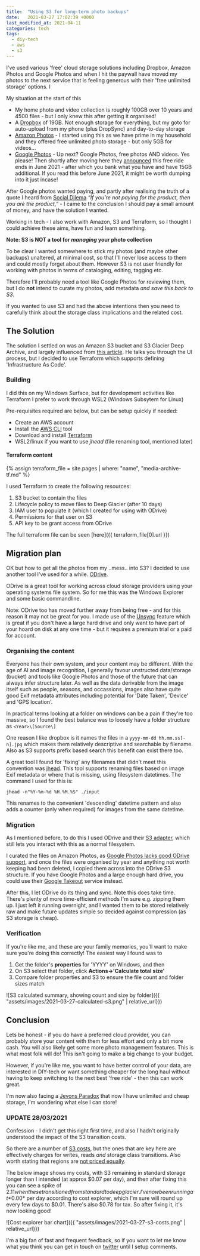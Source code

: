 ```yaml
---
title:  "Using S3 for long-term photo backups"
date:   2021-03-27 17:02:39 +0000
last_modified_at: 2021-04-11
categories: tech
tags: 
  - diy-tech
  - aws
  - s3
---
```

<!-- TODO *INSERT THE PLANTUML OF MY PHOTO PLAN BEFORE AND AFTER?* -->
I've used various 'free' cloud storage solutions including Dropbox, Amazon Photos and Google Photos and when I hit the paywall have moved my photos to the next service that is feeling generous with their 'free unlimited storage' options. I

My situation at the start of this
* My home photo and video collection is roughly 100GB over 10 years and 4500 files - but I only knew this after getting it organised! 
* A [Dropbox](http://dropbox.com/) of 19GB. Not enough storage for everything, but my goto for auto-upload from my phone (plus DropSync) and day-to-day storage
* [Amazon Photos](https://www.amazon.co.uk/b?ie=UTF8&node=12153286031) - I started using this as we have prime in my household  and they offered free unlimited photo storage - but only 5GB for videos...
* [Google Photos]([http://link/](https://www.google.com/photos/about/)) - Up next? Google Photos, free photos AND videos. Yes please! Then shortly after moving here they [announced]([http://link/](https://blog.google/products/photos/storage-changes/)) this free ride ends in June 2021 - after which you bank what you have and have 15GB additional. If you read this before June 2021, it might be worth dumping into it just incase!

After Google photos wanted paying, and partly after realising the truth of a quote I heard from [Social Dilema](https://en.wikipedia.org/wiki/The_Social_Dilemma) _“If you’re not paying for the product, then you are the product,”_ - I came to the conclusion I should pay a small amount of money, and have the solution I wanted.

Working in tech - I also work with Amazon, S3 and Terraform, so I thought I could achieve these aims, have fun and learn something.

**Note: S3 is NOT a tool for _managing_ your photo collection**

To be clear I wanted somewhere to stick my photos (and maybe other backups) unaltered, at minimal cost, so that I'll never lose access to them and could mostly forget about them. However S3 is not user friendly for working with photos in terms of cataloging, editing, tagging etc.

Therefore I'll probably need a tool like Google Photos for reviewing them, but I do **not** intend to curate my photos, add metadata _and save this back to S3_.

If you wanted to use S3 and had the above intentions then you need to carefully think about the storage class implications and the related cost.

## The Solution

The solution I settled on was an Amazon S3 bucket and S3 Glacier Deep Archive, and largely influenced from [this article](https://pawelgrzybek.com/my-amazon-s3-photo-backup-solution/). He talks you through the UI process, but I decided to use Terraform which supports defining  'Infrastructure As Code'.


### Building

I did this on my Windows Surface, but for development activities like Terraform I prefer to work through WSL2 (Windows Subsytem for Linux)

Pre-requisites required are below, but can be setup quickly if needed:
 - Create an AWS account
 - Install the [AWS CLI](https://aws.amazon.com/cli/) tool
 - Download and install [Terraform](https://www.terraform.io/downloads.html)
 - WSL2/linux if you want to use _jhead_ (file renaming tool, mentioned later)

#### Terraform content

{% assign terraform_file = site.pages | where: "name", "media-archive-tf.md" %}

I used Terraform to create the following resources:
1. S3 bucket to contain the files
2. Lifecycle policy to move files to Deep Glacier (after 10 days)
3. IAM user to populate it (which I created for using with ODrive)
4. Permissions for that user on S3
5. API key to be grant access from ODrive

The full terraform file can be seen [here]({{ terraform_file[0].url }})

## Migration plan

OK but how to get all the photos from my ..mess.. into S3? I decided to use another tool I've used for a while. [ODrive](http://odrive.com/).

ODrive is a great tool for working across cloud storage providers using your operating systems file system. So for me this was the Windows Explorer and some basic commandline.

Note: ODrive too has moved further away from being free - and for this reason it may not be great for you. I made use of the [Unsync](http://blog.odrive.com/blog/odrive-tips-the-power-of-unsync#:~:text=Unsync%20is%20a%20core%20feature,files%20to%20also%20exist%20locally.) feature which is great if you don't have a large hard drive and only want to have part of your hoard on disk at any one time - but it requires a premium trial or a paid for account.

### Organising the content

Everyone has their own system, and your content may be different. With the age of AI and image recognition, I generally favour unstructed data/storage (bucket) and tools like Google Photos and those of the future that can always infer structure later. As well as the data derivable from the image itself such as people, seasons, and occassions, images also have quite good Exif metadata attributes including potential for 'Date Taken', 'Device' and 'GPS location'.

In practical terms looking at a folder on windows can be a pain if they're too massive, so I found the best balance was to loosely have a folder structure as `<Year>\[Source\]`

One reason I like dropbox is it names the files in a `yyyy-mm-dd hh.mm.ss[-n].jpg` which makes them relatively descriptive and searchable by filename. Also as S3 supports prefix based search this benefit can exist there too.

A great tool I found for 'fixing' any filenames that didn't meet this convention was [jhead](https://www.sentex.ca/~mwandel/jhead/). This tool supports renaming files based on image Exif metadata or where that is missing, using filesystem datetimes. The command I used for this is:

```jhead -n"%Y-%m-%d %H.%M.%S" ./input```

This renames to the convenient 'descending' datetime pattern and also adds a counter (only when required) for images from the same datetime.

### Migration

As I mentioned before, to do this I used ODrive and their [S3 adapter](https://www.odrive.com/links/s3), which still lets you interact with this as a normal filesystem. 

I curated the files on Amazon Photos, as [Google Photos lacks good ODrive support](https://forum.odrive.com/t/google-photos-support/6728), and once the files were organised by year and anything not worth keeping  had been deleted, I copied them across into the ODrive S3 structure. If you have Google Photos and a large enough hard drive, you could use their [Google Takeout](https://takeout.google.com/settings/takeout) service instead.

After this, I let ODrive do its thing and sync. Note this does take time. There's plenty of more time-efficient methods I'm sure e.g. zipping them up. I just left it running overnight, and I wanted them to be stored relatively raw and make future updates simple so decided against compression (as S3 storage is cheap).

### Verification

If you're like me, and these are your family memories, you'll want to make sure you're doing this correctly! The easiest way I found was to 
1. Get the folder's **properties** for 'YYYY' on Windows, and then
2. On S3 select that folder, click **Actions->'Calculate total size'** 
3. Compare folder properties and S3 to ensure the file count and folder sizes match

![S3 calculated summary, showing count and size by folder]({{ "assets/images/2021-03-27-calculated-s3.png" | relative_url}})

## Conclusion

Lets be honest - if you do have a preferred cloud provider, you can probably store your content with them for less effort and only a bit more cash. You will also likely get some more photo management features. This is what most folk will do! This isn't going to make a big change to your budget.

However, if you're like me, you want to have better control of your data, are interested in DIY-tech or want something cheaper for the long haul without having to keep switching to the next best 'free ride' - then this can work great.

I'm now also facing a [Jevons Paradox](https://en.wikipedia.org/wiki/Jevons_paradox) that now I have unlimited and cheap storage, I'm wondering what else I can store! 

### UPDATE 28/03/2021 
Confession - I didn't get this right first time, and also I hadn't originally understood the impact of the S3 transition costs.

So there are a number of [S3 costs](https://aws.amazon.com/s3/pricing/), but the ones that are key here are effectively charges for writes, reads *and* storage class transitions. Also worth stating that  regions are [not priced equally](https://www.concurrencylabs.com/blog/choose-your-aws-region-wisely/).

The below image shows my costs, with S3 remaining in standard storage longer than I intended (at approx $0.07 per day), and then after fixing this you can see a spike of $2.11 when these transitioned from standard to deep glacier. I've now been running at *$0.00* per day according to cost explorer, which I'm sure will round up every few days to $0.01. There's also $0.78 for tax. So after fixing it, it's now looking good!

![Cost explorer bar chart]({{ "assets/images/2021-03-27-s3-costs.png" | relative_url}})


I'm a big fan of fast and frequent feedback, so if you want to let me know what you think you can get in touch on [twitter](https://twitter.com/matthunt1984) until I setup comments.